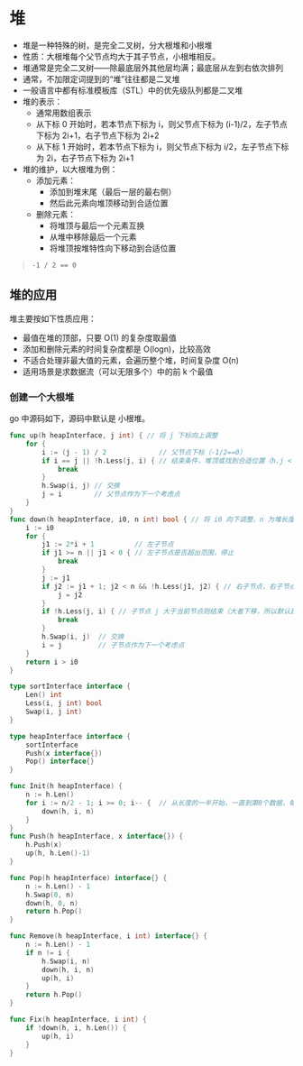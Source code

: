 # 堆

- 堆是一种特殊的树，是完全二叉树，分大根堆和小根堆
- 性质：大根堆每个父节点均大于其子节点，小根堆相反。
- 堆通常是完全二叉树——除最底层外其他层均满；最底层从左到右依次排列
- 通常，不加限定词提到的“堆”往往都是二叉堆
- 一般语言中都有标准模板库（STL）中的优先级队列都是二叉堆
- 堆的表示：
  - 通常用数组表示
  - 从下标 0 开始时，若本节点下标为 i，则父节点下标为 (i-1)/2，左子节点下标为 2i+1，右子节点下标为 2i+2
  - 从下标 1 开始时，若本节点下标为 i，则父节点下标为 i/2，左子节点下标为 2i，右子节点下标为 2i+1
- 堆的维护，以大根堆为例：
  - 添加元素：
    - 添加到堆末尾（最后一层的最右侧）
    - 然后此元素向堆顶移动到合适位置
  - 删除元素：
    - 将堆顶与最后一个元素互换
    - 从堆中移除最后一个元素
    - 将堆顶按堆特性向下移动到合适位置

> `-1 / 2 == 0`

## 堆的应用

堆主要按如下性质应用：

- 最值在堆的顶部，只要 O(1) 的复杂度取最值
- 添加和删除元素的时间复杂度都是 O(logn)，比较高效
- 不适合处理非最大值的元素，会遍历整个堆，时间复杂度 O(n)
- 适用场景是求数据流（可以无限多个）中的前 k 个最值

### 创建一个大根堆

go 中源码如下，源码中默认是 小根堆。

```go
func up(h heapInterface, j int) { // 将 j 下标向上调整
	for {
		i := (j - 1) / 2             // 父节点下标（-1/2==0）
		if i == j || !h.Less(j, i) { // 结束条件，堆顶或找到合适位置（h.j < h.i 不成立）
			break
		}
		h.Swap(i, j) // 交换
		j = i        // 父节点作为下一个考虑点
	}
}
func down(h heapInterface, i0, n int) bool { // 将 i0 向下调整，n 为堆长度
	i := i0
	for {
		j1 := 2*i + 1          // 左子节点
		if j1 >= n || j1 < 0 { // 左子节点是否超出范围，停止
			break
		}
		j := j1
		if j2 := j1 + 1; j2 < n && !h.Less(j1, j2) { // 右子节点，右子节点没溢出，则取 j 为左右中小者
			j = j2
		}
		if !h.Less(j, i) { // 子节点 j 大于当前节点则结束（大者下移，所以默认是个小根堆）
			break
		}
		h.Swap(i, j)  // 交换
		i = j         // 子节点作为下一个考虑点
	}
	return i > i0
}

type sortInterface interface {
	Len() int
	Less(i, j int) bool
	Swap(i, j int)
}

type heapInterface interface {
	sortInterface
	Push(x interface{})
	Pop() interface{}
}

func Init(h heapInterface) {
	n := h.Len()
	for i := n/2 - 1; i >= 0; i-- {  // 从长度的一半开始，一直到第0个数据，每个位置都调用down方法，down方法实现的功能是保证从该位置往下保证形成堆
		down(h, i, n)
	}
}
func Push(h heapInterface, x interface{}) {
	h.Push(x)
	up(h, h.Len()-1)
}

func Pop(h heapInterface) interface{} {
	n := h.Len() - 1
	h.Swap(0, n)
	down(h, 0, n)
	return h.Pop()
}

func Remove(h heapInterface, i int) interface{} {
	n := h.Len() - 1
	if n != i {
		h.Swap(i, n)
		down(h, i, n)
		up(h, i)
	}
	return h.Pop()
}

func Fix(h heapInterface, i int) {
	if !down(h, i, h.Len()) {
		up(h, i)
	}
}
```

